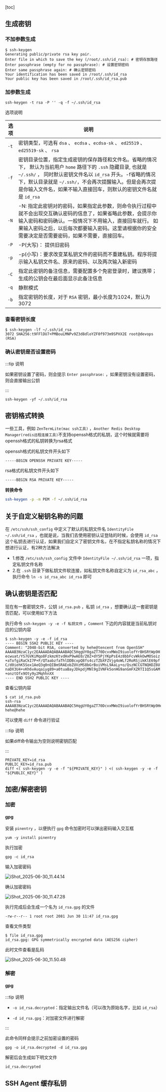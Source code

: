 [toc]



## 生成密钥



### 不加参数生成

```shell
$ ssh-keygen 
Generating public/private rsa key pair.
Enter file in which to save the key (/root/.ssh/id_rsa): # 密钥存放路径
Enter passphrase (empty for no passphrase): # 设置密钥密码
Enter same passphrase again: # 确认密钥密码
Your identification has been saved in /root/.ssh/id_rsa
Your public key has been saved in /root/.ssh/id_rsa.pub
```





### 加参数生成

```shell
ssh-keygen -t rsa -P '' -q -f ~/.ssh/id_rsa
```



选项说明

| 选项 | 说明                                                         |
| ---- | ------------------------------------------------------------ |
| `-t` | 密钥类型，可选有 `dsa` 、 `ecdsa`  、`ecdsa-sk`  、 `ed25519` 、 `ed25519-sk` 、 `rsa` |
| `-f` | 密钥目录位置，指定生成密钥的保存路径和文件名。省略的情况下， 默认为当前用户 `home` 路径下的 `.ssh` 隐藏目录, 也就是 `~/.ssh/` ， 同时默认密钥文件名以 `id_rsa` 开头。-f省略的情况下，默认目录就是 `~/.ssh/`，不会再次提醒输入。但是会再次提是你输入文件名，如果不输入直接回车，则默认的密钥文件名就是 `id_rsa` |
| `-N` | -N: 指定此密钥对的密码，如果指定此参数，则命令执行过程中就不会出现交互确认密码的信息了，如果省略此参数，会提示你输入密码和密码确认。一般情况下不用输入，直接回车就行。 如果输入密码之后，以后每次都要输入密码。这里请根据你的安全需要决定是否需要密码，如果不需要，直接回车。 |
| `-P` | -P(大写)： 提供旧密码                                        |
| `-p` | -p(小写)：要求改变某私钥文件的密码而不重建私钥。程序将提示输入私钥文件名、原来的密码、以及两次输入新密码 |
| `-C` | 指定此密钥的备注信息，需要配置多个免密登录时，建议携带；生成的公钥会在最后面显示此备注信息 |
| `-q` | 静默模式                                                     |
| `-b` | 指定密钥的长度，对于 `RSA` 密钥，最小长度为1024，默认为3072  |





### 查看密钥长度

```shell
$ ssh-keygen -lf ~/.ssh/id_rsa
3072 SHA256:t9FFlDU7+PMBouLMNPv9Z3d8dloYZF0f973m9SPXX2E root@devops (RSA)
```



### 确认密钥是否设置密码

:::tip 说明

如果密钥设置了密码，则会提示 `Enter passphrase:` ，如果密钥没有设置密码，则会直接输出公钥

:::

```shell
ssh-keygen -yf ~/.ssh/id_rsa
```



## 密钥格式转换

一些工具，例如 `ZenTermLite(mac ssh工具)` ，`Another Redis Desktop Manager(redis远程连接工具)`不支持openssh格式的私钥，这个时候就需要将openssh格式的私钥转换为rsa格式



openssh格式的私钥文件开头如下

```shell
-----BEGIN OPENSSH PRIVATE KEY-----
```



rsa格式的私钥文件开头如下

```sh
-----BEGIN RSA PRIVATE KEY-----
```



**转换命令**

```sh
ssh-keygen -p -m PEM -f ~/.ssh/id_rsa
```





## 关于自定义秘钥名称的问题

在 `/etc/ssh/ssh_config` 中定义了默认的私钥文件名 `IdentityFile ~/.ssh/id_rsa` ，也就是说，当我们去使用密钥认证登陆的时候，会使用 `id_rsa` 这个私钥去进行认证，如果我们自定义了密钥文件名，在不指定私钥名称的情况下想进行认证，有2种方法解决

- 1.修改 `/etc/ssh/ssh_config` 文件中 `IdentityFile ~/.ssh/id_rsa` 一项，指定私钥文件名称
- 2.在 `.ssh` 目录下做私钥文件软连接，如私钥文件名称自定义为 `id_rsa_abc` ，执行命令 `ln -s id_rsa_abc id_rsa` 即可



## 确认密钥是否匹配

现在有一套密钥文件，公钥 `id_rsa.pub` ，私钥 `id_rsa`  ，想要确认这一套密钥是否匹配，可以使用如下方法

执行命令  `ssh-keygen -y -e -f 私钥文件` ，`Comment` 下边的内容就是当前私钥对应的公钥内容

```shell
$ ssh-keygen -y -e -f id_rsa
---- BEGIN SSH2 PUBLIC KEY ----
Comment: "2048-bit RSA, converted by hehe@tencent from OpenSSH"
AAAAB3NzaC1yc2EAAAADAQABAAABAQC5HqgUY0gaZT70DcvxMWoI9iuolofYrBHSRtWp9H
ecwuat/YS7GVKiMqo8FzkmzKtvdHxP9wAE0/Z0Z+dY5PjYKpPsE4z8bbFcvWkkOwMOSoiz
+aTofgiRaCkI7P+F/QTaabzfaThlDDBcxpQ8fs4czTZbXFZVjg4oWLf2RoRSjikKlE69pf
C/d0iehK5Sox1AeQ3q0nQIBmSRAEobZUVzMS8bGrBoiVMsL9AaLy+o/QszNCCGTNQHDZ8U
naDX3U4+vKh6vAuqaiyg89+a0tuaBayJDkpdjMNl9gIVNFk5onHG9anGmFXZRTI1Q5sGAM
+onztOfx9Oty9y2MqhhnXX
---- END SSH2 PUBLIC KEY ----
```



查看公钥内容

```shell
$ cat id_rsa.pub 
ssh-rsa AAAAB3NzaC1yc2EAAAADAQABAAABAQC5HqgUY0gaZT70DcvxMWoI9iuolofYrBHSRtWp9Hecwuat/YS7GVKiMqo8FzkmzKtvdHxP9wAE0/Z0Z+dY5PjYKpPsE4z8bbFcvWkkOwMOSoiz+aTofgiRaCkI7P+F/QTaabzfaThlDDBcxpQ8fs4czTZbXFZVjg4oWLf2RoRSjikKlE69pfC/d0iehK5Sox1AeQ3q0nQIBmSRAEobZUVzMS8bGrBoiVMsL9AaLy+o/QszNCCGTNQHDZ8UnaDX3U4+vKh6vAuqaiyg89+a0tuaBayJDkpdjMNl9gIVNFk5onHG9anGmFXZRTI1Q5sGAM+onztOfx9Oty9y2MqhhnXX hehe@hehe
```



可以使用 `diff` 命令进行验证

:::tip 说明

如果diff命令输出为空则说明密钥匹配

:::

```shell
PRIVATE_KEY=id_rsa
PUBLIC_KEY=id_rsa.pub
diff <( ssh-keygen -y -e -f "${PRIVATE_KEY}" ) <( ssh-keygen -y -e -f "${PUBLIC_KEY}" )
```



## 加密/解密密钥

### 加密

#### gpg

安装 `pinentry` ，以便执行 `gpg` 命令加密时可以弹出密码输入交互框

```shell
yum -y install pinentry
```



执行加密

```shell
gpg -c id_rsa
```

输入加密密码

![iShot_2025-06-30_11.44.14](https://raw.githubusercontent.com/pptfz/picgo-images/master/img/iShot_2025-06-30_11.44.14.png)

确认加密密码

![iShot_2025-06-30_11.47.28](https://raw.githubusercontent.com/pptfz/picgo-images/master/img/iShot_2025-06-30_11.47.28.png)



执行完成后会生成一个名为 `id_rsa.gpg` 的文件

```shell
-rw-r--r-- 1 root root 2081 Jun 30 11:47 id_rsa.gpg
```



查看文件类型

```shell
$ file id_rsa.gpg 
id_rsa.gpg: GPG symmetrically encrypted data (AES256 cipher)
```



此时文件查看是乱码

![iShot_2025-06-30_11.50.48](https://raw.githubusercontent.com/pptfz/picgo-images/master/img/iShot_2025-06-30_11.50.48.png)



### 解密

#### gpg

:::tip 说明

- `-o id_rsa.decrypted`：指定输出文件名（可以改为原始名字，比如 `id_rsa`）

- `-d id_rsa.gpg`：对加密文件进行解密

:::

此命令同样会提示之前加密设置的密码

```shell
gpg -o id_rsa.decrypted -d id_rsa.gpg
```



解密后会生成如下明文文件

```shell
id_rsa.decrypted
```



## SSH Agent 缓存私钥

